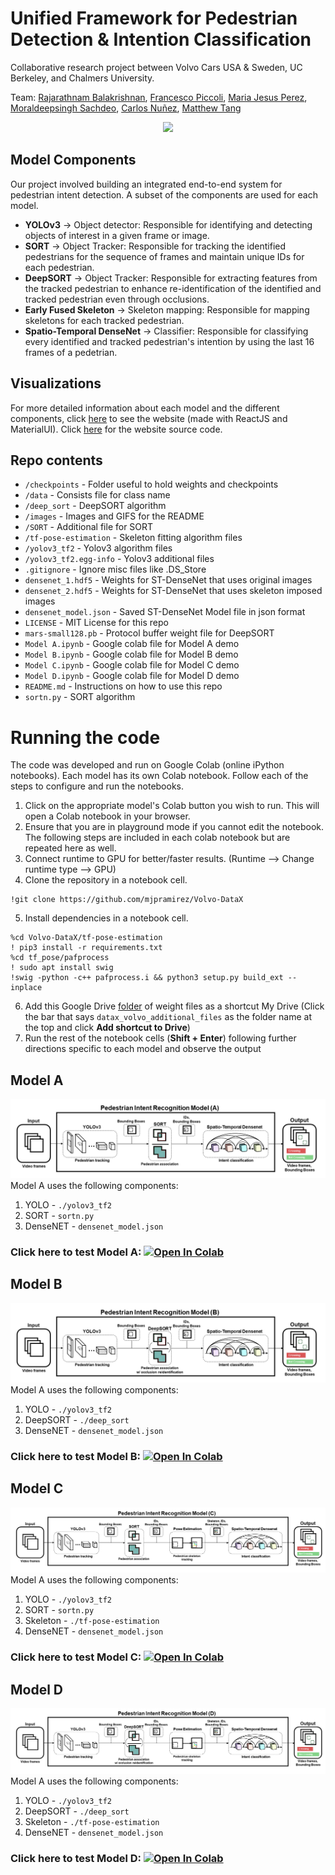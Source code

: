 # Unified Framework for Pedestrian Detection & Intention Classification 

Collaborative research project between Volvo Cars USA & Sweden, UC Berkeley, and Chalmers University.

Team: [Rajarathnam Balakrishnan](https://www.linkedin.com/in/rajarathnam-balakrishnan-7b447b135/), [Francesco Piccoli](https://www.linkedin.com/in/francesco-piccoli/), [Maria Jesus Perez](https://www.linkedin.com/in/maria-jesus-perez-brown/), [Moraldeepsingh Sachdeo](https://www.linkedin.com/in/moraldeepsingh/), [Carlos Nuñez](https://www.linkedin.com/in/carlosnunezcardenas/), [Matthew Tang](https://www.linkedin.com/in/matthewgtang/)

<p align='center'>
    <img src="./images/modelC2.gif" width="400px"/>
</p>

## Model Components
Our project involved building an integrated end-to-end system for pedestrian intent detection. A subset of the components are used for each model.
* **YOLOv3** -> Object detector: Responsible for identifying and detecting objects of interest in a given frame or image.
* **SORT** -> Object Tracker: Responsible for tracking the identified pedestrians for the sequence of frames and maintain unique IDs for each pedestrian.
* **DeepSORT** -> Object Tracker: Responsible for extracting features from the tracked pedestrian to enhance re-identification of the identified and tracked pedestrian even through occlusions.
* **Early Fused Skeleton** -> Skeleton mapping: Responsible for mapping skeletons for each tracked pedestrian.
* **Spatio-Temporal DenseNet** -> Classifier: Responsible for classifying every identified and tracked pedestrian's intention by using the last 16 frames of a pedetrian.

## Visualizations
For more detailed information about each model and the different components, click [here](https://matthew29tang.github.io/pid-model/) to see the website (made with ReactJS and MaterialUI). Click [here](https://github.com/matthew29tang/pid-model) for the website source code.

## Repo contents
* `/checkpoints` - Folder useful to hold weights and checkpoints
* `/data` - Consists file for class name
* `/deep_sort` - DeepSORT algorithm 
* `/images` - Images and GIFS for the README
* `/SORT` - Additional file for SORT
* `/tf-pose-estimation` - Skeleton fitting algorithm files
* `/yolov3_tf2` - Yolov3 algorithm files
* `/yolov3_tf2.egg-info` - Yolov3 additional files
* `.gitignore` - Ignore misc files like .DS_Store
* `densenet_1.hdf5` - Weights for ST-DenseNet that uses original images
* `densenet_2.hdf5` - Weights for ST-DenseNet that uses skeleton imposed images
* `densenet_model.json` - Saved ST-DenseNet Model file in json format
* `LICENSE` - MIT License for this repo
* `mars-small128.pb` - Protocol buffer weight file for DeepSORT
* `Model A.ipynb` - Google colab file for Model A demo
* `Model B.ipynb` - Google colab file for Model B demo
* `Model C.ipynb` - Google colab file for Model C demo
* `Model D.ipynb` - Google colab file for Model D demo
* `README.md` - Instructions on how to use this repo
* `sortn.py` - SORT algorithm

# Running the code
The code was developed and run on Google Colab (online iPython notebooks). Each model has its own Colab notebook. Follow each of the steps to configure and run the notebooks.
1. Click on the appropriate model's Colab button you wish to run. This will open a Colab notebook in your browser.
2. Ensure that you are in playground mode if you cannot edit the notebook. The following steps are included in each colab notebook but are repeated here as well.
3. Connect runtime to GPU for better/faster results. (Runtime --> Change runtime type --> GPU)
4. Clone the repository in a notebook cell.
```
!git clone https://github.com/mjpramirez/Volvo-DataX
```
5. Install dependencies in a notebook cell.
```
%cd Volvo-DataX/tf-pose-estimation
! pip3 install -r requirements.txt
%cd tf_pose/pafprocess
! sudo apt install swig
!swig -python -c++ pafprocess.i && python3 setup.py build_ext --inplace
```
6. Add this Google Drive [folder](https://drive.google.com/drive/folders/1HxKtxBva3US2AJfohlKfjYSdhHvjt2Yc?usp=sharing) of weight files as a shortcut My Drive (Click the bar that says `datax_volvo_additional_files` as the folder name at the top and click **Add shortcut to Drive**)
7. Run the rest of the notebook cells (**Shift + Enter**) following further directions specific to each model and observe the output

## Model A
![model A](./images/modelA.png)
Model A uses the following components:
1. YOLO - `./yolov3_tf2`
2. SORT - `sortn.py`
3. DenseNET - `densenet_model.json`

### Click here to test Model A: [![Open In Colab](https://colab.research.google.com/assets/colab-badge.svg)](https://colab.research.google.com/drive/1InGYCg_SEosqumijaGyWzC9VoLPm5ZEx?usp=sharing)

## Model B
![model B](./images/modelB.png)
Model A uses the following components:
1. YOLO - `./yolov3_tf2`
2. DeepSORT - `./deep_sort`
3. DenseNET - `densenet_model.json`

### Click here to test Model B: [![Open In Colab](https://colab.research.google.com/assets/colab-badge.svg)](https://colab.research.google.com/drive/19YmKS3KZvl86tDN4CWDEZ7lPWjFWWrQQ?usp=sharing)

## Model C
![model C](./images/modelC.png)
Model A uses the following components:
1. YOLO - `./yolov3_tf2`
2. SORT - `sortn.py`
3. Skeleton - `./tf-pose-estimation`
4. DenseNET - `densenet_model.json`

### Click here to test Model C: [![Open In Colab](https://colab.research.google.com/assets/colab-badge.svg)](https://colab.research.google.com/drive/1d8PEeSdVlP0JogKwkytvFeyXXPu_qfXg?usp=sharing)

## Model D
![model D](./images/modelD.png)
Model A uses the following components:
1. YOLO - `./yolov3_tf2`
2. DeepSORT - `./deep_sort`
3. Skeleton - `./tf-pose-estimation`
4. DenseNET - `densenet_model.json`

### Click here to test Model D: [![Open In Colab](https://colab.research.google.com/assets/colab-badge.svg)](https://colab.research.google.com/drive/1zBR_MaibETkvZWhUiWrnwhQbmJRnko9j?usp=sharing)
